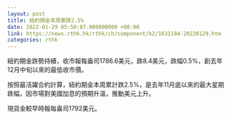 ```yaml
---
layout: post
title: 紐約期金本周累跌2.5%
date: 2022-01-29 05:50:07.000000000 +08:00
link: https://news.rthk.hk/rthk/ch/component/k2/1631184-20220129.htm
categories: rthk
---
```


紐約期金跌勢持續，收市報每盎司1786.6美元，跌8.4美元，跌幅0.5%，創去年12月中旬以來的最低收市價。

按照最活躍合約計算，紐約期金本周累計跌2.5%，是去年11月底以來的最大星期跌幅，因市場對美國加息的預期升溫，推動美元上升。

現貨金較早時報每盎司1792美元。
